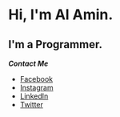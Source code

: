 # Hi, I'm Al Amin.
## I'm a Programmer.

***Contact Me***
- [Facebook](https://www.facebook.com/alamin731522/)
- [Instagram](https://www.instagram.com/alamin731522/)
- [LinkedIn]()
- [Twitter]()
